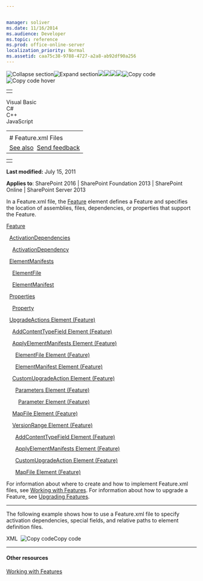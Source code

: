 ```yaml
---


manager: soliver
ms.date: 11/16/2014
ms.audience: Developer
ms.topic: reference
ms.prod: office-online-server
localization_priority: Normal
ms.assetid: caa75c38-9788-4727-a2a8-ab92df90a256
---
```


![Collapse
section](../icons/collapse_all.gif "Collapse section")![Expand
section](../icons/expand_all.gif "Expand section")![](../icons/collapse_all.gif)![](../icons/expand_all.gif)![](../icons/dropdown.gif)![](../icons/dropdownHover.gif)![Copy
code](../icons/copycode.gif "Copy code")![Copy code
hover](../icons/copycodeHighlight.gif "Copy code hover")
<table>
<tbody>
<tr class="odd">
<td align="left"></td>
</tr>
</tbody>
</table>

Visual Basic  
C\#  
C++  
JavaScript  

<table>
<tbody>
<tr class="odd">
<td align="left"><span id="runningHeaderText"></span></td>
</tr>
<tr class="even">
<td align="left"># Feature.xml Files</td>
</tr>
<tr class="odd">
<td align="left"><a href="#seeAlsoToggle">See also</a>  <span id="headfeedbackarea" class="feedbackhead"><a href="javascript:SubmitFeedback(&#39;docthis@Microsoft.com&#39;,&#39;&#39;,&#39;&#39;,&#39;&#39;,&#39;1.0.18082.1225&#39;,&#39;%0\dThank%20you%20for%20your%20feedback.%20The%20developer%20writing%20teams%20use%20your%20feedback%20to%20improve%20documentation.%20While%20we%20are%20reviewing%20your%20feedback,%20we%20may%20send%20you%20e-mail%20to%20ask%20for%20clarification%20or%20feedback%20on%20a%20solution.%20We%20do%20not%20use%20your%20e-mail%20address%20for%20any%20other%20purpose%20and%20we%20delete%20it%20after%20we%20finish%20our%20review.%0\AFor%20further%20information%20about%20the%20privacy%20policies%20of%20Microsoft,%20please%20see%20http://privacy.microsoft.com/en-us/default.aspx.%0\A%0\d&#39;,&#39;Customer%20feedback&#39;);">Send feedback</a></span></td>
</tr>
</tbody>
</table>

<table>
<colgroup>
<col width="100%" />
</colgroup>
<tbody>
<tr class="odd">
<td align="left"></td>
</tr>
</tbody>
</table>

**Last modified:** July 15, 2011

**Applies to**: SharePoint 2016 | SharePoint Foundation 2013 |
SharePoint Online | SharePoint Server 2013

In a <span class="code">Feature.xml</span> file, the
[Feature](feature-element-feature.md) element defines a
Feature and specifies the location of assemblies, files, dependencies,
or properties that support the Feature.

[Feature](feature-element-feature.md)

  [ActivationDependencies](activationdependencies-element-feature.md)

    [ActivationDependency](activationdependency-element-feature.md)

  [ElementManifests](elementmanifests-element-feature.md)

    [ElementFile](elementfile-element-feature.md)

    [ElementManifest](elementmanifest-element-feature.md)

  [Properties](properties-element-feature.md)

    [Property](property-element-feature.md)

  [UpgradeActions Element
(Feature)](upgradeactions-element-feature.md)</span>

    [AddContentTypeField Element
(Feature)](addcontenttypefield-element-feature.md)</span>

    [ApplyElementManifests Element
(Feature)](applyelementmanifests-element-feature.md)</span>

      [ElementFile Element
(Feature)](elementfile-element-feature.md)</span>

      [ElementManifest Element
(Feature)](elementmanifest-element-feature.md)</span>

    [CustomUpgradeAction Element
(Feature)](customupgradeaction-element-feature.md)</span>

      [Parameters Element
(Feature)](parameters-element-feature.md)</span>

        [Parameter Element
(Feature)](parameter-element-feature.md)</span>

    [MapFile Element
(Feature)](mapfile-element-feature.md)</span>

    [VersionRange Element
(Feature)](versionrange-element-feature.md)</span>

      [AddContentTypeField Element
(Feature)](addcontenttypefield-element-feature.md)</span>

      [ApplyElementManifests Element
(Feature)](applyelementmanifests-element-feature.md)</span>

      [CustomUpgradeAction Element
(Feature)](customupgradeaction-element-feature.md)</span>

      [MapFile Element
(Feature)](mapfile-element-feature.md)</span>

For information about where to create and how to implement <span
class="code">Feature.xml</span> files, see [Working with
Features](http://msdn.microsoft.com/library/ce5f5ce5-1429-439e-9261-2c4ba9788cc1(Office.15).aspx).
For information about how to upgrade a Feature, see [Upgrading
Features](http://msdn.microsoft.com/library/e917f709-6491-4d50-adbe-2ab8f35da990(Office.15).aspx).


--------------------------------------------------------------------------------------------------------------------------------------------------------------------------------------------

The following example shows how to use a <span
class="code">Feature.xml</span> file to specify activation dependencies,
special fields, and relative paths to element definition files.

<span codelanguage="xmlLang"></span>
XML 
<span class="copyCode" onclick="CopyCode(this)"
onkeypress="CopyCode_CheckKey(this, event)"
onmouseover="ChangeCopyCodeIcon(this)"
onmouseout="ChangeCopyCodeIcon(this)" tabindex="0">![Copy
code](../icons/copycode.gif "Copy code")Copy code</span>
    <Feature 
      Id="11111111-1111-1111-1111-11111111111" 
      Title="Location Services"
      Description="This Feature contains lists and parts that let you link location data to your customer lists."
      Scope="Web">
      <ActivationDependencies>
        <ActivationDependency
          FeatureId="11111111-1111-1111-1111-111111111111" />
      </ActivationDependencies>
      <ElementManifests>
        <ElementManifest 
          Location="Location\LocationPart.xml"/>
        <ElementManifest 
          Location="CustomerLocation\CustomerLocationList.xml"/>
        <ElementFile 
          Location="test.aspx"/>
      </ElementManifests>
      <Properties>
        <Property
          Key="Color"
          Value="Blue"/>
        <Property
          Key="Shape"
          Value="Triangle"/>
      </Properties> 
    </Feature>


-------------------------------------------------------------------------------------------------------------------------------------------------------------------------------------------

#### Other resources

[Working with
Features](http://msdn.microsoft.com/library/ce5f5ce5-1429-439e-9261-2c4ba9788cc1(Office.15).aspx)








